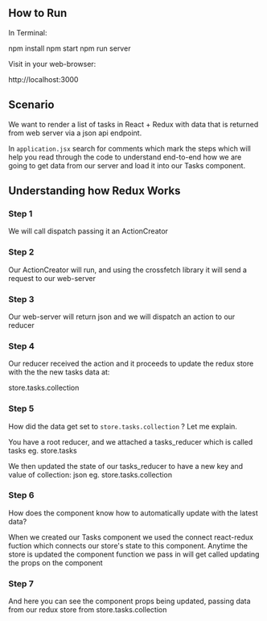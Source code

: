 ## How to Run

In Terminal:

npm install
npm start
npm run server

Visit in your web-browser:

http://localhost:3000

## Scenario

We want to render a list of tasks in React + Redux with
data that is returned from web server via a json api endpoint.

In `application.jsx` search for comments which mark
the steps which will help you read through the code
to understand end-to-end how we are going to get data
from our server and load it into our Tasks component.


## Understanding how Redux Works

### Step 1

We will call dispatch passing it an ActionCreator

### Step 2
Our ActionCreator will run, and using the crossfetch library
it will send a request to our web-server

### Step 3
Our web-server will return json and we will dispatch an
action to our reducer

### Step 4
Our reducer received the action and it proceeds to update
the redux store with the the new tasks data at:

store.tasks.collection

### Step 5
How did the data get set to `store.tasks.collection` ?
Let me explain.

You have a root reducer, and we attached a tasks_reducer
which is called tasks eg. store.tasks

We then updated the state of our tasks_reducer to have
a new key and value of collection: json eg. store.tasks.collection

### Step 6

How does the component know how to automatically update with the
latest data?

When we created our Tasks component we used the connect react-redux
fuction which connects our store's state to this component.
Anytime the store is updated the component function we pass in will
get called updating the props on the component


### Step 7

And here you can see the component props being updated, passing data
from our redux store from store.tasks.collection
